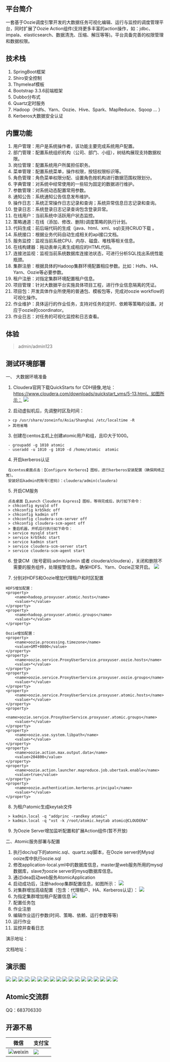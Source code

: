 ## 平台简介
一套基于Oozie调度引擎开发的大数据任务可视化编辑、运行与监控的调度管理平台，同时扩展了Oozie Action组件(支持更多丰富的action操作，如：jdbc、impala、elasticsearch、数据清洗、压缩、解压等等)。平台具备完善的权限管理和数据权限。


## 技术栈
1. SpringBoot框架
2. Shiro安全控制
3. Thymeleaf模板
4. Bootstrap 3.3.6前端框架
5. Dubbo分布式
6. Quartz定时服务
7. Hadoop（Hdfs、Yarn、Oozie、Hive、Spark、MapReduce、Sqoop ... ）
8. Kerberos大数据安全认证


## 内置功能
1.  用户管理：用户是系统操作者，该功能主要完成系统用户配置。
2.  部门管理：配置系统组织机构（公司、部门、小组），树结构展现支持数据权限。
3.  岗位管理：配置系统用户所属担任职务。
4.  菜单管理：配置系统菜单，操作权限，按钮权限标识等。
5.  角色管理：角色菜单权限分配、设置角色按机构进行数据范围权限划分。
6.  字典管理：对系统中经常使用的一些较为固定的数据进行维护。
7.  参数管理：对系统动态配置常用参数。
8.  通知公告：系统通知公告信息发布维护。
9.  操作日志：系统正常操作日志记录和查询；系统异常信息日志记录和查询。
10. 登录日志：系统登录日志记录查询包含登录异常。
11. 在线用户：当前系统中活跃用户状态监控。
12. 策略通道：在线（添加、修改、删除)调度策略的执行计划。
13. 代码生成：前后端代码的生成（java、html、xml、sql)支持CRUD下载 。
14. 系统接口：根据业务代码自动生成相关的api接口文档。
15. 服务监控：监视当前系统CPU、内存、磁盘、堆栈等相关信息。
16. 在线构建器：拖动表单元素生成相应的HTML代码。
17. 连接池监视：监视当前系统数据库连接池状态，可进行分析SQL找出系统性能瓶颈。
18. 集群注册：根据具体的Hadoop集群环境配置相应参数。比如：Hdfs、HA、Yarn、Oozie等必要参数。
19. 租户注册：对指定集群环境配置租户信息。
20. 项目管理：针对大数据平台实施具体项目工程，进行作业信息隔离的凭证。
21. 项目包：开发具体作业所使用的普通包、模板包等，完成对oozie workflow的可视化操作。
22. 作业维护：具体运行的作业任务，支持对任务的定时、依赖等策略的设置。对应于oozie的coordinator。
23. 作业日志：对任务的可视化监控和日志查看。

## 体验
> admin/admin123  
> 

## 测试环境部署
一、 大数据环境准备
1. Cloudera官网下载QuickStarts for CDH镜像,地址：https://www.cloudera.com/downloads/quickstart_vms/5-13.html。如图所示：
![](doc/img/vm.jpg)

2. 启动虚拟机后，先调整时区及时间：
```
 > cp /usr/share/zoneinfo/Asia/Shanghai /etc/localtime -R
 > 其他省略
```

3. 创建在centos主机上创建atomic用户和组，且ID大于1000。
```
 - groupadd -g 1010 atomic
 - useradd -u 1010 -g 1010 -d /home/atomic  atomic 
```

4. 开启kerberos认证
```
 在centos桌面点击：【Configure Kerberos】图标，进行kerberos安装配置（确保网络正常）。
 安装好后kadmin的账号(密码)：cloudera/admin(cloudera)
```
5. 开启CM服务
```
 点击桌面【Launch Cloudera Express】图标，等待完成后，执行如下命令：
 > chkconfig mysqld off
 > chkconfig krb5kdc off
 > chkconfig kadmin off
 > chkconfig cloudera-scm-server off
 > chkconfig cloudera-scm-agent off
 > 重启机器，开机后行执行如下命令：
 > service mysqld start
 > service krb5kdc start
 > service kadmin start
 > service cloudera-scm-server start
 > service cloudera-scm-agent start
```
6. 登录CM（账号密码:admin/admin 或者 cloudera/cloudera），关闭和删除不需要的服务组件，处理报警信息。确保HDFS、Yarn、Oozie正常开启。
![](doc/img/cm.jpg)

7. 分别对HDFS和Oozie增加代理租户和时区配置
```
HDFS增加配置：
<property>
    <name>hadoop.proxyuser.atomic.hosts</name>
    <value>*</value>
</property>
<property>
    <name>hadoop.proxyuser.atomic.groups</name>
    <value>*</value>
</property>

Oozie增加配置：
<property>
    <name>oozie.processing.timezone</name>
    <value>GMT+0800</value>
</property>
<property>
    <name>oozie.service.ProxyUserService.proxyuser.oozie.hosts</name>
    <value>*</value>
</property>
<property>
    <name>oozie.service.ProxyUserService.proxyuser.oozie.groups</name>
    <value>*</value>
</property>
<property>
    <name>oozie.service.ProxyUserService.proxyuser.atomic.hosts</name>
    <value>*</value>
</property>
<property>
    <name>oozie.service.ProxyUserService.proxyuser.atomic.groups</name>
    <value>*</value>
</property>
<property>
    <name>oozie.use.system.libpath</name>
    <value>*</value>
</property>
<property>
    <name>oozie.action.max.output.data</name>
    <value>204800</value>
</property>
<property>
    <name>oozie.action.launcher.mapreduce.job.ubertask.enable</name>
    <value>true</value>
</property>
<property>
    <name>oozie.authentication.kerberos.principal</name>
    <value>*</value>
</property>
```

8. 为租户atomic生成keytab文件
```
 > kadmin.local -q "addprinc -randkey atomic"
 > kadmin.local -q "xst -k /root/atomic.keytab atomic@CLOUDERA"

```

9. 为Oozie Server增加监听配置和扩展Action组件(暂不开放)

二、Atomic服务部署与配置
1. 执行doc/sql下的atomic.sql、quartz.sql脚本，在Oozie server的Mysql ooize库中执行oozie.sql
2. 修改application-local.yml中的数据库信息，master是web服务所用的mysql数据库，slave为oozie server的mysql数据库信息。
3. 通过idea启动web服务AtomicApplication
4. 启动成功后，注册hadoop集群配置信息，如图所示：
![](doc/img/hadoopPlatform.jpg)
5. 对集群增加高级配置（包含：代理租户、HA、Kerberos认证）：
![](doc/img/editPlatform.jpg)
6. 为指定集群增加租户配置信息
![](doc/img/tenant.jpg)
7. 配置任务包
8. 作业注册
9. 编辑作业运行参数(时间、策略、依赖、运行参数等等)
10. 运行作业
11. 监控并查看日志

演示地址：

文档地址：

## 演示图
![](doc/img/login.jpg)
![](doc/img/main.jpg)
![](doc/img/user.jpg)
![](doc/img/menu.jpg)
![](doc/img/group.jpg)
![](doc/img/dept.jpg)
![](doc/img/dict.jpg)
![](doc/img/task.jpg)
![](doc/img/tenant.jpg)
![](doc/img/platform.jpg)
![](doc/img/package.jpg)
![](doc/img/design.jpg)
![](doc/img/action.jpg)
![](doc/img/waizer.jpg)
![](doc/img/project.jpg)
![](doc/img/role.jpg)
![](doc/img/log-table.jpg)
![](doc/img/view-log.jpg)

## Atomic交流群
QQ：683706330

## 开源不易
| 微信 | 支付宝 |
| ---- | ---- |
|![weixin](doc/img/weixin.jpg) | ![](doc/img/zhifubao.jpg)|


